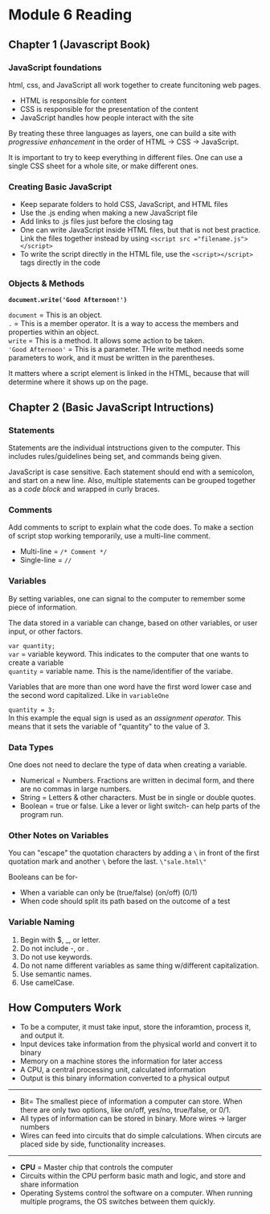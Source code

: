 # Module 6 Reading

## Chapter 1 (Javascript Book)

### JavaScript foundations


html, css, and JavaScript all work together to create funcitoning web pages. 
- HTML is responsible for content
- CSS is responsible for the presentation of the content
- JavaScript handles how people interact with the site

By treating these three languages as layers, one can build a site with *progressive enhancement* in the order of HTML -> CSS -> JavaScript. 

It is important to try to keep everything in different files. One can use a single CSS sheet for a whole site, or make different ones. 

### Creating Basic JavaScript

- Keep separate folders to hold CSS, JavaScript, and HTML files 
- Use the .js ending when making a new JavaScript file
- Add links to .js files just before the closing </body> tag
- One can write JavaScript inside HTML files, but that is not best practice. Link the files together instead by using `<script src ="filename.js"></script>`
- To write the script directly in the HTML file, use the `<script></script>` tags directly in the code

### Objects & Methods

**`document.write('Good Afternoon!')`**

`document` = This is an object.  
`.` = This is a member operator. It is a way to access the members and properties within an object.  
`write` = This is a method. It allows some action to be taken.  
`'Good Afternoon'` = This is a parameter. THe write method needs some parameters to work, and it must be written in the parentheses. 

It matters where a script element is linked in the HTML, because that will determine where it shows up on the page. 

## Chapter 2 (Basic JavaScript Intructions)

### Statements

Statements are the individual intstructions given to the computer. This includes rules/guidelines being set, and commands being given. 

JavaScript is case sensitive. 
Each statement should end with a semicolon, and start on a new line. Also, multiple statements can be grouped together as a *code block* and wrapped in curly braces. 

### Comments

Add comments to script to explain what the code does. To make a section of script stop working temporarily, use a multi-line comment. 

- Multi-line = `/* Comment */`
- Single-line = `//`

### Variables

By setting variables, one can signal to the computer to remember some piece of information. 

The data stored in a variable can change, based on other variables, or user input, or other factors. 

`var quantity;`  
`var` = variable keyword. This indicates to the computer that one wants to create a variable  
`quantity` = variable name. This is the name/identifier of the variabe. 

Variables that are more than one word have the first word lower case and the second word capitalized. Like in `variableOne`

`quantity = 3;`  
In this example the equal sign is used as an *assignment operator.* This means that it sets the variable of "quantity" to the value of 3. 

### Data Types

One does not need to declare the type of data when creating a variable. 

- Numerical = Numbers. Fractions are written in decimal form, and there are no commas in large numbers. 
- String = Letters & other characters. Must be in single or double quotes. 
- Boolean = true or false. Like a lever or light switch- can help parts of the program run. 

### Other Notes on Variables

You can "escape" the quotation characters by adding a `\` in front of the first quotation mark and another `\` before the last. `\"sale.html\"`

Booleans can be for- 
- When a variable can only be (true/false) (on/off) (0/1)
- When code should split its path based on the outcome of a test

### Variable Naming

1. Begin with $, _, or letter. 
1. Do not include -, or . 
1. Do not use keywords.
1. Do not name different variables as same thing w/different capitalization.
1. Use semantic names.
1. Use camelCase.


## How Computers Work

- To be a computer, it must take input, store the inforamtion, process it, and output it. 
- Input devices take information from the physical world and convert it to binary
- Memory on a machine stores the information for later access
- A CPU, a central processing unit, calculated information
- Output is this binary information converted to a physical output

------

- Bit= The smallest piece of information a computer can store. When there are only two options, like on/off, yes/no, true/false, or 0/1. 
- All types of information can be stored in binary. More wires -> larger numbers
- Wires can feed into circuits that do simple calculations. When circuts are placed side by side, functionality increases.

------

- **CPU** = Master chip that controls the computer
- Circuits within the CPU perform basic math and logic, and store and share information
- Operating Systems control the software on a computer. When running multiple programs, the OS switches between them quickly. 




